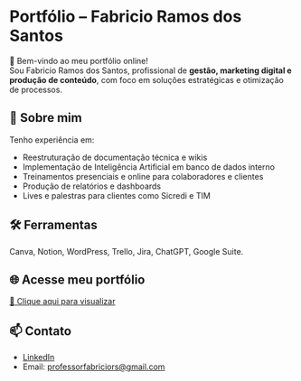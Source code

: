 # Portfólio – Fabricio Ramos dos Santos

👋 Bem-vindo ao meu portfólio online!  
Sou Fabricio Ramos dos Santos, profissional de **gestão, marketing digital e produção de conteúdo**, com foco em soluções estratégicas e otimização de processos.

## 🚀 Sobre mim
Tenho experiência em:
- Reestruturação de documentação técnica e wikis
- Implementação de Inteligência Artificial em banco de dados interno
- Treinamentos presenciais e online para colaboradores e clientes
- Produção de relatórios e dashboards
- Lives e palestras para clientes como Sicredi e TIM

## 🛠️ Ferramentas
Canva, Notion, WordPress, Trello, Jira, ChatGPT, Google Suite.

## 🌐 Acesse meu portfólio
[🔗 Clique aqui para visualizar](https://seuusuario.github.io/portfolio-fabricio)

## 📫 Contato
- [LinkedIn](https://www.linkedin.com/in/fabricio-ramos-dos-santos/)
- Email: [professorfabriciors@gmail.com](mailto:seuemail@dominio.com)
